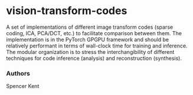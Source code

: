 vision-transform-codes
======================
A set of implementations of different image transform codes (sparse coding, ICA, PCA/DCT, etc.) to facilitate comparison between them.
The implementation is in the PyTorch GPGPU framework and should be relatively performant in terms of wall-clock time for training
and inference. The modular organization is to stress the interchangibility of different techniques for code inference (analysis)
and reconstruction (synthesis). 

### Authors
Spencer Kent
